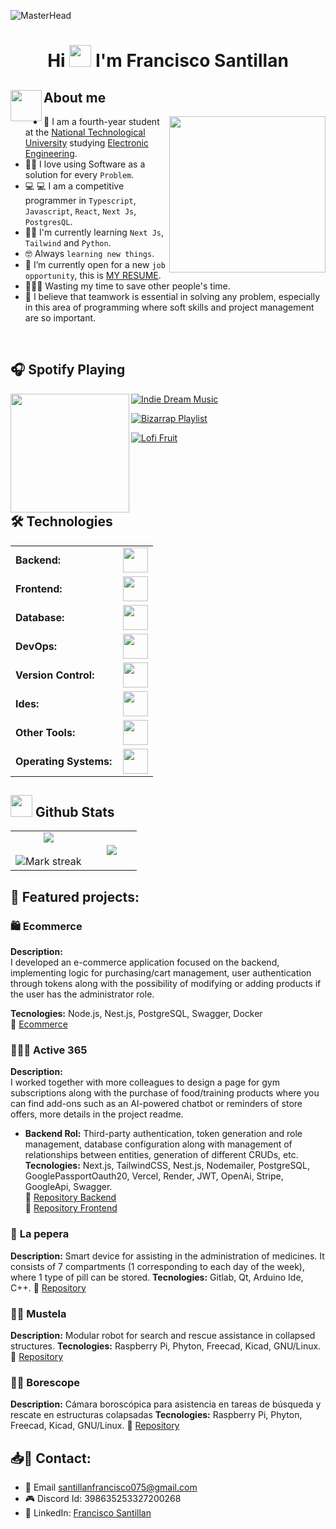 ![MasterHead](https://i.pinimg.com/originals/77/ca/a3/77caa32884d735d439ade45ba37feaf2.gif)
<h1 align="center">Hi <img src="https://media.giphy.com/media/hvRJCLFzcasrR4ia7z/giphy.gif" width="35"> I'm Francisco Santillan</h1>

## <picture><img align="left" src = "https://github.com/7oSkaaa/7oSkaaa/blob/main/Images/about_me.gif?raw=true" width = 50px></picture> About me

<picture> <img align="right" src="https://github.com/7oSkaaa/7oSkaaa/blob/main/Images/Right_Side.gif?raw=true" width = 250px></picture>


- :school:   I am a fourth-year student at the [National Technological University](https://www.frc.utn.edu.ar/) studying [Electronic Engineering](https://www.institucional.frc.utn.edu.ar/electronica/).
- :technologist: I love using Software as a solution for every `Problem`.
- :computer: 💻 I am a competitive programmer in `Typescript`, `Javascript`, `React`, `Next Js`, `PostgresQL`.
- :student: I'm currently learning `Next Js`, `Tailwind` and `Python`.
- :nerd_face: Always `learning new things`.
- :thinking: I’m currently open for a new `job opportunity`, this is [MY RESUME]().
- 👨‍💻🎯 Wasting my time to save other people's time.
- 🫡 I believe that teamwork is essential in solving any problem, especially in this area of ​​programming where soft skills and project management are so important.
<br>

## :headphones: Spotify Playing
<picture> <img align="left" src="https://i.gifer.com/6ElP.gif" width = 190px ></picture>

[![Indie Dream Music](https://img.shields.io/badge/Indie%20Dream%20Music-%231DB954.svg?&style=for-the-badge&logo=spotify&logoColor=white)](https://open.spotify.com/playlist/6KtpgfTbml1qDde0JsY128?si=ba2a20232f8e4d07)

 [![Bizarrap Playlist](https://img.shields.io/badge/Bizzarrap-%231DB954.svg?&style=for-the-badge&logo=spotify&logoColor=white)](https://open.spotify.com/playlist/37i9dQZF1DX7auwRw98d8w?si=10b90c989bb94b08) 
 
 [![Lofi Fruit](https://img.shields.io/badge/Lofi%20Fruit%20Music-%231DB954.svg?&style=for-the-badge&logo=spotify&logoColor=white)](https://open.spotify.com/intl-es/artist/1dABGukgZ8XKKOdd2rVSHM?si=8byAYaGwRByIhdmUFNPISg)

<br></br>
<br></br>

 ## 🛠️ Technologies
<table>
    <tr>
        <td style="font-weight: bold; padding-right: 10px; vertical-align: center; border: none;">Backend:</td>
        <td><img height="40" src="https://skillicons.dev/icons?i=c,cpp,python,nodejs,typescript,express,nestjs,vite,npm,postman"/></td> 
    </tr>
    <tr>
        <td style="font-weight: bold; padding-right: 10px; vertical-align: center;">Frontend:</td>
        <td><img height="40" src="https://skillicons.dev/icons?i=react,bootstrap,html,css,js,ts,figma,webpack"/></td>
    </tr>
    <tr>
        <td style="font-weight: bold; padding-right: 10px; vertical-align: center; border: none;">Database:</td>
        <td><img height="40" src="https://skillicons.dev/icons?i=postgresql,mongodb"/></td>
    </tr>
    <tr>
        <td style="font-weight: bold; padding-right: 10px; vertical-align: center; border: none;">DevOps:</td>
        <td><img height="40" src="https://skillicons.dev/icons?i=docker,githubactions"/></td>
    </tr>
    <tr>
        <td style="font-weight: bold; padding-right: 10px; vertical-align: center; border: none;">Version Control:</td>
        <td><img height="40" src="https://skillicons.dev/icons?i=git,github,gitlab"/></td>
    </tr>
    <tr>
        <td style="font-weight: bold; padding-right: 10px; vertical-align: center; border: none;">Ides:</td>
        <td><img height="40" src="https://skillicons.dev/icons?i=vscode,vim,arduino,neovim,matlab,octave"/></td>
    </tr>
    <tr>
        <td style="font-weight: bold; padding-right: 10px; vertical-align: center; border: none;">Other Tools:</td>
        <td><img height="40" src="https://skillicons.dev/icons?i=linkedin,autocad,qt,notion,markdown,discord"/></td>
    </tr>
    <tr>
        <td style="font-weight: bold; padding-right: 10px; vertical-align: center; border: none;">Operating Systems:</td>
        <td><img height="40" src="https://skillicons.dev/icons?i=windows,linux,ubuntu,debian,raspberrypi"/></td>
    </tr>
</table>

## <img src="https://media.giphy.com/media/iY8CRBdQXODJSCERIr/giphy.gif" width="35"><b> Github Stats </b>
<p align="center">
<table align="center">
<td width="60%" align="center">
  <img  align="center"  src="https://github-readme-stats.vercel.app/api?username=Olocog&theme=nightowl&show_icons=true&count_private=true" />
  <br></br>
  <img  title="🔥 Get streak stats for your profile at git.io/streak-stats" alt="Mark streak" src="https://github-readme-streak-stats.herokuapp.com?user=Olocog&theme=nightowl" /> 
</td>
<td width="40%" align="center">
  <img  align="center" src="https://github-readme-stats.vercel.app/api/top-langs/?username=Olocog&layout=pie&theme=nightowl"/>
</td>
</tr>
</table>

## 📌 Featured projects:  

### 🛍️ **Ecommerce**  
**Description:**  
I developed an e-commerce application focused on the backend, implementing logic for purchasing/cart management, user authentication through tokens along with the possibility of modifying or adding products if the user has the administrator role. 

**Tecnologies:** Node.js, Nest.js, PostgreSQL, Swagger, Docker  
🔗 [Ecommerce](https://github.com/OlocoG/Ecommerce_SoyHenry)

### 💪🏋️‍♂️ **Active 365**  
**Description:**  
I worked together with more colleagues to design a page for gym subscriptions along with the purchase of food/training products where you can find add-ons such as an AI-powered chatbot or reminders of store offers, more details in the project readme.
  
- **Backend Rol:** Third-party authentication, token generation and role management, database configuration along with management of relationships between entities, generation of different CRUDs, etc.  
**Tecnologies:** Next.js, TailwindCSS, Nest.js, Nodemailer, PostgreSQL, GooglePassportOauth20, Vercel, Render, JWT, OpenAi, Stripe, GoogleApi, Swagger.  
🔗 [Repository Backend](https://github.com/OlocoG/Active_365_Back)  
🔗 [Repository Frontend](https://github.com/MilagrosLuque/Active_365_deploy_front)


### 💊 **La pepera**
**Description:**
Smart device for assisting in the administration of medicines. It consists of 7 compartments (1 corresponding to each day of the week), where 1 type of pill can be stored.
**Tecnologies:** Gitlab, Qt, Arduino Ide, C++.
🔗 [Repository](https://gitlab.com/Franklin1001/la-pepera)

### 🦦🤖 **Mustela**
**Description:**
Modular robot for search and rescue assistance in collapsed structures.
**Tecnologies:** Raspberry Pi, Phyton, Freecad, Kicad, GNU/Linux.
🔗 [Repository](https://gitlab.com/mustela/documentation)

### 🐍🤖 **Borescope**
**Description:**
Cámara boroscópica para asistencia en tareas de búsqueda y rescate en estructuras colapsadas
**Tecnologies:** Raspberry Pi, Phyton, Freecad, Kicad, GNU/Linux.
🔗 [Repository](https://gitlab.com/boroscope/documentation)

## 📥📨 Contact:

- 📧 Email santillanfrancisco075@gmail.com
- 🎮 Discord Id: 398635253327200268
- 🔗 LinkedIn: [Francisco Santillan](https://www.linkedin.com/in/francisco-santillan-ab9027263/)

